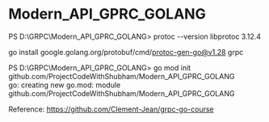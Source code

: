 # Modern_API_GPRC_GOLANG


PS D:\GRPC\Modern_API_GPRC_GOLANG> protoc --version
libprotoc 3.12.4

 go install google.golang.org/protobuf/cmd/protoc-gen-go@v1.28
 grpc

 PS D:\GRPC\Modern_API_GPRC_GOLANG> go mod init github.com/ProjectCodeWithShubham/Modern_API_GPRC_GOLANG        
go: creating new go.mod: module github.com/ProjectCodeWithShubham/Modern_API_GPRC_GOLANG


Reference: https://github.com/Clement-Jean/grpc-go-course
